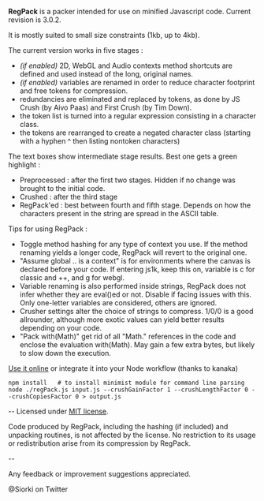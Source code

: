 **RegPack** is a packer intended for use on minified Javascript code. Current revision is 3.0.2.

It is mostly suited to small size constraints (1kb, up to 4kb).

The current version works in five stages :
- *(if enabled)* 2D, WebGL and Audio contexts method shortcuts are defined and used instead of the long, original names.
- *(if enabled)* variables are renamed in order to reduce character footprint and free tokens for compression.
- redundancies are eliminated and replaced by tokens, as done by JS Crush (by Aivo Paas) and First Crush (by Tim Down).
- the token list is turned into a regular expression consisting in a character class. 
- the tokens are rearranged to create a negated character class (starting with a hyphen ^ then listing nontoken characters)
 
The text boxes show intermediate stage results. Best one gets a green highlight :
- Preprocessed : after the first two stages. Hidden if no change was brought to the initial code.
- Crushed : after the third stage
- RegPack'ed : best between fourth and fifth stage. Depends on how the characters present in the string are spread in the ASCII table.

Tips for using RegPack :
- Toggle method hashing for any type of context you use. If the method renaming yields a longer code, RegPack will revert to the original one.
- "Assume global .. is a context" is for environments where the canvas is declared before your code. If entering js1k, keep this on, variable is c for classic and ++, and g for webgl.
- Variable renaming is also performed inside strings, RegPack does not infer whether they are eval()ed or not. Disable if facing issues with this. Only one-letter variables are considered, others are ignored.
- Crusher settings alter the choice of strings to compress. 1/0/0 is a good allrounder, although more exotic values can yield better results depending on your code.
- "Pack with(Math)" get rid of all "Math." references in the code and enclose the evaluation with(Math). May gain a few extra bytes, but likely to slow down the execution.
  
[Use it online](http://siorki.github.io/regPack.html) or integrate it into your Node workflow (thanks to kanaka)
```
npm install   # to install minimist module for command line parsing
node ./regPack.js input.js --crushGainFactor 1 --crushLengthFactor 0 --crushCopiesFactor 0 > output.js
```

--
Licensed under [MIT license](http://opensource.org/licenses/mit-license.html).

Code produced by RegPack, including the hashing (if included) and unpacking routines, is not affected by the license. No restriction to its usage or redistribution arise from its compression by RegPack.  

--
  
Any feedback or improvement suggestions appreciated.

@Siorki on Twitter
